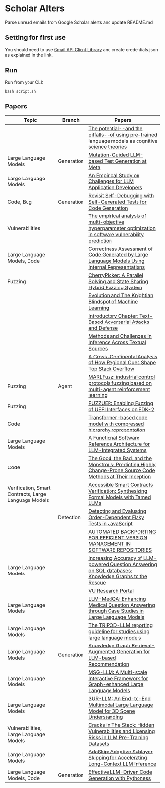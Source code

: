 # Scholar Alters
Parse unread emails from Google Scholar alerts and update README.md

## Setting for first use
You should need to use [Gmail API Client Library](https://developers.google.com/gmail/api/quickstart/python) and create
credentials.json as explained in the link.

## Run
Run from your CLI:
```
bash script.sh
```
## Papers

| Topic | Branch | Papers |
| --- | --- | --- |
|  |  | [The potential--and the pitfalls--of using pre-trained language models as cognitive science theories](https://scholar.google.com/scholar_url?url=https://arxiv.org/pdf/2501.12651&hl=en&sa=X&d=10862894546757034204&ei=j1CWZ5LlHKzfy9YPpZmbuAQ&scisig=AFWwaeaqVZCvO-EOkWNr5Ts5us6X&oi=scholaralrt&hist=apJ4fD8AAAAJ:3096313017463695374:AFWwaeb8R4GEV1B4xk_Cz2b6H7gj&html=&pos=0&folt=rel) |
| Large Language Models | Generation | [Mutation-Guided LLM-based Test Generation at Meta](https://scholar.google.com/scholar_url?url=https://arxiv.org/pdf/2501.12862&hl=en&sa=X&d=9851425477161954629&ei=j1CWZ5LlHKzfy9YPpZmbuAQ&scisig=AFWwaeYBfMOGgNrVFiJ_4nC_63sr&oi=scholaralrt&hist=apJ4fD8AAAAJ:3096313017463695374:AFWwaeb8R4GEV1B4xk_Cz2b6H7gj&html=&pos=1&folt=rel) |
| Large Language Models |  | [An Empirical Study on Challenges for LLM Application Developers](https://scholar.google.com/scholar_url?url=https://dl.acm.org/doi/pdf/10.1145/3715007&hl=en&sa=X&d=14745587841390118609&ei=j1CWZ5LlHKzfy9YPpZmbuAQ&scisig=AFWwaeZgnCUU_zGo3Oa8wHS5Wd-O&oi=scholaralrt&hist=apJ4fD8AAAAJ:3096313017463695374:AFWwaeb8R4GEV1B4xk_Cz2b6H7gj&html=&pos=2&folt=rel) |
| Code, Bug | Generation | [Revisit Self-Debugging with Self-Generated Tests for Code Generation](https://scholar.google.com/scholar_url?url=https://arxiv.org/pdf/2501.12793&hl=en&sa=X&d=4694349298823671868&ei=j1CWZ5LlHKzfy9YPpZmbuAQ&scisig=AFWwaea0L2uGfXE-ll-jNvqPYJqn&oi=scholaralrt&hist=apJ4fD8AAAAJ:3096313017463695374:AFWwaeb8R4GEV1B4xk_Cz2b6H7gj&html=&pos=3&folt=rel) |
| Vulnerabilities |  | [The empirical analysis of multi-objective hyperparameter optimization in software vulnerability prediction](https://scholar.google.com/scholar_url?url=https://www.tandfonline.com/doi/full/10.1080/1206212X.2025.2452849&hl=en&sa=X&d=12900928562334530820&ei=j1CWZ8HnLriM6rQP0MrGsQw&scisig=AFWwaebYci80FKtaIA2CmfLtoBHM&oi=scholaralrt&hist=apJ4fD8AAAAJ:15725322226479601129:AFWwaeYp-8wbw5OHTjoCHLP43E0V&html=&pos=0&folt=rel) |
| Large Language Models, Code |  | [Correctness Assessment of Code Generated by Large Language Models Using Internal Representations](https://scholar.google.com/scholar_url?url=https://arxiv.org/pdf/2501.12934&hl=en&sa=X&d=13313771653010639903&ei=j1CWZ8HnLriM6rQP0MrGsQw&scisig=AFWwaeaZ1XqGMhjFOgGskaGMmB8a&oi=scholaralrt&hist=apJ4fD8AAAAJ:15725322226479601129:AFWwaeYp-8wbw5OHTjoCHLP43E0V&html=&pos=1&folt=rel) |
| Fuzzing |  | [CherryPicker: A Parallel Solving and State Sharing Hybrid Fuzzing System](https://scholar.google.com/scholar_url?url=https://ieeexplore.ieee.org/abstract/document/10842464/&hl=vi&sa=X&d=4895625028481850937&ei=j1CWZ7aKMKnIieoPirzAmAc&scisig=AFWwaeZShKO4P6C1HsCzstsYUbTp&oi=scholaralrt&hist=apJ4fD8AAAAJ:16065687014273664109:AFWwaeYpvD7V4gPm0ywHhNT6YvSk&html=&pos=0&folt=rel) |
|  |  | [Evolution and The Knightian Blindspot of Machine Learning](https://scholar.google.com/scholar_url?url=https://arxiv.org/pdf/2501.13075&hl=en&sa=X&d=11565346916302637185&ei=j1CWZ_S4Mummy9YP4cCz2AI&scisig=AFWwaebvQSZ5uE-hYX5uvFIYvjnd&oi=scholaralrt&hist=apJ4fD8AAAAJ:16237994392044955269:AFWwaebaLgrVcMkfKx1Gjt1mqPQn&html=&pos=1&folt=cit) |
|  |  | [Introductory Chapter: Text-Based Adversarial Attacks and Defense](https://scholar.google.com/scholar_url?url=https://www.intechopen.com/chapters/1217452&hl=en&sa=X&d=7045325954184899280&ei=j1CWZ_S4Mummy9YP4cCz2AI&scisig=AFWwaealZF4LfKkWD0PFB1Yglh4m&oi=scholaralrt&hist=apJ4fD8AAAAJ:16237994392044955269:AFWwaebaLgrVcMkfKx1Gjt1mqPQn&html=&pos=2&folt=cit) |
|  |  | [Methods and Challenges In Inference Across Textual Sources](https://scholar.google.com/scholar_url?url=https://repository.upenn.edu/bitstreams/d2c7133f-48f1-4ff6-af84-f08bb4f0327d/download&hl=en&sa=X&d=202979479595685492&ei=j1CWZ_S4Mummy9YP4cCz2AI&scisig=AFWwaebKqoqy-kBnDFE9Gebc1IEu&oi=scholaralrt&hist=apJ4fD8AAAAJ:16237994392044955269:AFWwaebaLgrVcMkfKx1Gjt1mqPQn&html=&pos=3&folt=cit) |
|  |  | [A Cross-Continental Analysis of How Regional Cues Shape Top Stack Overflow](https://scholar.google.com/scholar_url?url=https://nzjohng.github.io/publications/papers/jss2024_4.pdf&hl=en&sa=X&d=12398596947110474682&ei=j1CWZ-fFG7Pay9YP29egoQ4&scisig=AFWwaeZm2gbRRfUYNZ_Nn6EpGSqE&oi=scholaralrt&hist=apJ4fD8AAAAJ:1878193813677419122:AFWwaebnAK6dY8A06r0yyM87AWUg&html=&pos=1&folt=cit) |
| Fuzzing | Agent | [MARLFuzz: industrial control protocols fuzzing based on multi-agent reinforcement learning](https://scholar.google.com/scholar_url?url=https://link.springer.com/article/10.1007/s00607-025-01421-2&hl=en&sa=X&d=8427580036863929878&ei=j1CWZ-2UKdaIieoP3amoyAk&scisig=AFWwaebC29q5WhKuANZcMFubcPjK&oi=scholaralrt&hist=apJ4fD8AAAAJ:11137134570824175991:AFWwaeZJgvZkFmSwNlRigHvrI7d8&html=&pos=0&folt=rel) |
| Fuzzing |  | [FUZZUER: Enabling Fuzzing of UEFI Interfaces on EDK-2](https://scholar.google.com/scholar_url?url=https://machiry.github.io/files/fuzzuerr.pdf&hl=en&sa=X&d=4767893449987058199&ei=j1CWZ-2UKdaIieoP3amoyAk&scisig=AFWwaeaGWuD9hF5_Tc29tmuoL-Tr&oi=scholaralrt&hist=apJ4fD8AAAAJ:11137134570824175991:AFWwaeZJgvZkFmSwNlRigHvrI7d8&html=&pos=1&folt=rel) |
| Code |  | [Transformer-based code model with compressed hierarchy representation](https://scholar.google.com/scholar_url?url=https://link.springer.com/article/10.1007/s10664-025-10612-6&hl=en&sa=X&d=4836126387818289851&ei=j1CWZ4ifI9eMy9YP653fwQo&scisig=AFWwaebgmTK82oBg9t6tibAIXh-i&oi=scholaralrt&hist=apJ4fD8AAAAJ:6234092987365270793:AFWwaeZHIN6aK_iU38VPuuMoYcVu&html=&pos=0&folt=rel) |
| Large Language Models |  | [A Functional Software Reference Architecture for LLM-Integrated Systems](https://scholar.google.com/scholar_url?url=https://arxiv.org/pdf/2501.12904&hl=en&sa=X&d=13109878364860350761&ei=j1CWZ56yLaOl6rQPnpLKuQU&scisig=AFWwaeYL6OiNcRmP9hRLhErf9gWr&oi=scholaralrt&hist=apJ4fD8AAAAJ:13416253053927943580:AFWwaeZVA4m24uKFAp1p69HyQLno&html=&pos=0&folt=art) |
| Code |  | [The Good, the Bad, and the Monstrous: Predicting Highly Change-Prone Source Code Methods at Their Inception](https://scholar.google.com/scholar_url?url=https://dl.acm.org/doi/pdf/10.1145/3715006&hl=vi&sa=X&d=7114073085833029221&ei=j1CWZ_u6KsHey9YP_5HSoQc&scisig=AFWwaeYuMon11beLuyWt-ManAICX&oi=scholaralrt&hist=apJ4fD8AAAAJ:11355862984917483435:AFWwaeZvT_NNWQMu4_zZrEW644gW&html=&pos=2&folt=rel) |
| Verification, Smart Contracts, Large Language Models |  | [Accessible Smart Contracts Verification: Synthesizing Formal Models with Tamed LLMs](https://scholar.google.com/scholar_url?url=https://arxiv.org/pdf/2501.12972&hl=en&sa=X&d=7252727087456699472&ei=j1CWZ4aSIZuoieoP68vZoAc&scisig=AFWwaeZtLplrGeWCS7Yazz-PyrjP&oi=scholaralrt&hist=apJ4fD8AAAAJ:5778505219825515303:AFWwaeaDDOggOneW-z6K3HLjAzuP&html=&pos=1&folt=cit) |
|  | Detection | [Detecting and Evaluating Order-Dependent Flaky Tests in JavaScript](https://scholar.google.com/scholar_url?url=https://arxiv.org/pdf/2501.12680&hl=en&sa=X&d=3791363911280874932&ei=j1CWZ4aSIZuoieoP68vZoAc&scisig=AFWwaeaGOWcIXqvTj8-QEPoUbwKz&oi=scholaralrt&hist=apJ4fD8AAAAJ:5778505219825515303:AFWwaeaDDOggOneW-z6K3HLjAzuP&html=&pos=4&folt=cit) |
|  |  | [AUTOMATED BACKPORTING FOR EFFICIENT VERSION MANAGEMENT IN SOFTWARE REPOSITORIES](https://scholar.google.com/scholar_url?url=https://harvest.usask.ca/bitstreams/b21ecf46-b04b-46ad-8294-8dc8ee693919/download&hl=en&sa=X&d=7356414926863771913&ei=j1CWZ4aSIZuoieoP68vZoAc&scisig=AFWwaeaRB--t-ANmLc7CUiAYEewS&oi=scholaralrt&hist=apJ4fD8AAAAJ:5778505219825515303:AFWwaeaDDOggOneW-z6K3HLjAzuP&html=&pos=5&folt=cit) |
| Large Language Models |  | [Increasing Accuracy of LLM-powered Question Answering on SQL databases: Knowledge Graphs to the Rescue](https://scholar.google.com/scholar_url?url=http://sites.computer.org/debull/A24dec/p109.pdf&hl=en&sa=X&d=3662642312769628645&ei=j1CWZ4aSIZuoieoP68vZoAc&scisig=AFWwaeZVRyjrspJRGllbJy4qIE9m&oi=scholaralrt&hist=apJ4fD8AAAAJ:5778505219825515303:AFWwaeaDDOggOneW-z6K3HLjAzuP&html=&pos=6&folt=cit) |
|  |  | [VU Research Portal](https://scholar.google.com/scholar_url?url=https://research.vu.nl/files/365332488/Identifying_architectural_design_decisions_for_achieving_green_ML_serving.pdf&hl=en&sa=X&d=6515948683693921171&ei=j1CWZ8HXJLHcy9YP1YykcA&scisig=AFWwaebOyZYEQfEw3FYzxUdfX7NW&oi=scholaralrt&hist=apJ4fD8AAAAJ:8659527588573294030:AFWwaeZ8LY6WRgFbL1DP2PuATnbo&html=&pos=0&folt=art) |
| Large Language Models |  | [LLM-MedQA: Enhancing Medical Question Answering through Case Studies in Large Language Models](https://scholar.google.com/scholar_url?url=https://arxiv.org/pdf/2501.05464&hl=en&sa=X&d=2131858516134408927&ei=j1CWZ5rOH8qP6rQP0IXv6Ac&scisig=AFWwaeZcmiALO-djdL3Pi9fNkY1n&oi=scholaralrt&hist=apJ4fD8AAAAJ:4513401344136555010:AFWwaea8pA4W9ESmXpw9yvMxc7-7&html=&pos=0&folt=rel) |
| Large Language Models |  | [The TRIPOD-LLM reporting guideline for studies using large language models](https://scholar.google.com/scholar_url?url=https://www.nature.com/articles/s41591-024-03425-5&hl=en&sa=X&d=4364004290914182369&ei=j1CWZ5rOH8qP6rQP0IXv6Ac&scisig=AFWwaeZbAZQ_OZJu7s2_3YYcWvVP&oi=scholaralrt&hist=apJ4fD8AAAAJ:4513401344136555010:AFWwaea8pA4W9ESmXpw9yvMxc7-7&html=&pos=1&folt=rel) |
| Large Language Models | Generation | [Knowledge Graph Retrieval-Augmented Generation for LLM-based Recommendation](https://scholar.google.com/scholar_url?url=https://arxiv.org/pdf/2501.02226&hl=en&sa=X&d=3462234415221687135&ei=j1CWZ5rOH8qP6rQP0IXv6Ac&scisig=AFWwaeY_VZKX-RbXMPc3Ywz3YPra&oi=scholaralrt&hist=apJ4fD8AAAAJ:4513401344136555010:AFWwaea8pA4W9ESmXpw9yvMxc7-7&html=&pos=2&folt=rel) |
| Large Language Models |  | [MSG-LLM: A Multi-scale Interactive Framework for Graph-enhanced Large Language Models](https://scholar.google.com/scholar_url?url=https://aclanthology.org/2025.coling-main.648.pdf&hl=en&sa=X&d=12208475806621078118&ei=j1CWZ5rOH8qP6rQP0IXv6Ac&scisig=AFWwaeaw9OZXceOMen8SeX99cLsc&oi=scholaralrt&hist=apJ4fD8AAAAJ:4513401344136555010:AFWwaea8pA4W9ESmXpw9yvMxc7-7&html=&pos=3&folt=rel) |
| Large Language Models |  | [3UR-LLM: An End-to-End Multimodal Large Language Model for 3D Scene Understanding](https://scholar.google.com/scholar_url?url=https://arxiv.org/pdf/2501.07819&hl=en&sa=X&d=11480240465861378118&ei=j1CWZ5rOH8qP6rQP0IXv6Ac&scisig=AFWwaeZeF9mY1vNu4E0VeVK3NZZb&oi=scholaralrt&hist=apJ4fD8AAAAJ:4513401344136555010:AFWwaea8pA4W9ESmXpw9yvMxc7-7&html=&pos=6&folt=rel) |
| Vulnerabilities, Large Language Models |  | [Cracks in The Stack: Hidden Vulnerabilities and Licensing Risks in LLM Pre-Training Datasets](https://scholar.google.com/scholar_url?url=https://arxiv.org/pdf/2501.02628&hl=en&sa=X&d=17074463528491545438&ei=j1CWZ5rOH8qP6rQP0IXv6Ac&scisig=AFWwaeYMjNlHo-7RLc-LZN9xpf9s&oi=scholaralrt&hist=apJ4fD8AAAAJ:4513401344136555010:AFWwaea8pA4W9ESmXpw9yvMxc7-7&html=&pos=7&folt=rel) |
| Large Language Models |  | [AdaSkip: Adaptive Sublayer Skipping for Accelerating Long-Context LLM Inference](https://scholar.google.com/scholar_url?url=https://arxiv.org/pdf/2501.02336&hl=en&sa=X&d=11782299128811928713&ei=j1CWZ5rOH8qP6rQP0IXv6Ac&scisig=AFWwaeaw5OqQOODyX5SKO5EPRJGr&oi=scholaralrt&hist=apJ4fD8AAAAJ:4513401344136555010:AFWwaea8pA4W9ESmXpw9yvMxc7-7&html=&pos=8&folt=rel) |
| Large Language Models, Code | Generation | [Effective LLM-Driven Code Generation with Pythoness](https://scholar.google.com/scholar_url?url=https://arxiv.org/pdf/2501.02138&hl=en&sa=X&d=5875526647681436371&ei=j1CWZ5rOH8qP6rQP0IXv6Ac&scisig=AFWwaeZO-dNiIKsxW_YS92Drbn8L&oi=scholaralrt&hist=apJ4fD8AAAAJ:4513401344136555010:AFWwaea8pA4W9ESmXpw9yvMxc7-7&html=&pos=9&folt=rel) |
